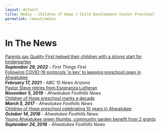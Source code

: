 ```yaml
---
layout: default
title: Media - Children of Hope | Child Development Center Preschool
permalink: /about/media
---
```


In The News
===

<div class="ui hidden divider"></div>

<div class="ui media very relaxed divided list">
  <div class="item">
    <div class="header">
      <a target="_blank" href="https://www.firstthingsfirst.org/2022/09/parents-say-quality-first-arizona-preschool-helped-their-children/">
        Parents say Quality First helped their children with a strong start for kindergarten
      </a>
    </div>
    <i><b>September 29, 2022</b> - First Things First</i>
  </div>
  <div class="item">
    <div class="header">
      <a target="_blank" href="https://www.abc15.com/news/state-of-education/following-covid-19-protocols-is-key-to-keeping-preschool-open-in-ahwatukee">
        Following COVID-19 protocols ‘is key’ to keeping preschool open in Ahwatukee
      </a>
    </div>
    <i><b>February 17, 2021</b> - ABC 15 News Arizona</i>
  </div>
  <div class="item">
    <div class="header">
      <a target="_blank" href="https://www.ahwatukee.com/community_focus/article_dd27ea8a-fa9f-11e9-9712-2b3cd478b933.html">
        Pastor Steve retires from Esperanza Lutheran
      </a>
    </div>
    <i><b>November 5, 2019</b> - Ahwatukee Foothills News</i>
  </div>
  <div class="item">
    <div class="header">
      <a target="_blank" href="https://www.ahwatukee.com/community_focus/article_69fc1d60-febc-11e6-b5b7-173c3a7bb9f6.html">
        Children of Hope preschool marks a decade
      </a>
    </div>
    <i><b>March 5, 2017</b> - Ahwatukee Foothills News</i>
  </div>
  <div class="item">
    <div class="header">
      <a target="_blank" href="http://www.ahwatukee.com/community_focus/article_8c3248b0-917e-11e6-8a2b-27c24d7fafe0.html">
        Children of Hope preschool celebrating 10 years in Ahwatukee
      </a>
    </div>
    <i><b>October 14, 2016</b> - Ahwatukee Foothills News</i>
  </div>
  <div class="item">
    <div class="header">
      <a target="_blank" href="http://www.ahwatukee.com/arts_life/article_5fc38982-81bc-11e6-bc1c-fbf8d86e8b8a.html">
        Young Ahwatukee green thumbs, community garden benefit from 2 grants
      </a>
    </div>
    <i><b>September 24, 2016</b> - Ahwatukee Foothills News</i>
  </div>
</div>